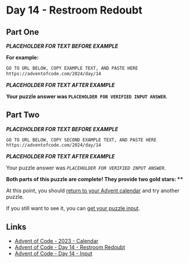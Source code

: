 # Day 14 - Restroom Redoubt

## Part One

***PLACEHOLDER FOR TEXT BEFORE EXAMPLE***

**For example:**

```txt
GO TO URL BELOW, COPY EXAMPLE TEXT, AND PASTE HERE
https://adventofcode.com/2024/day/14
```

***PLACEHOLDER FOR TEXT AFTER EXAMPLE***

**Your puzzle answer was `PLACEHOLDER FOR VERIFIED INPUT ANSWER`**.

## Part Two

***PLACEHOLDER FOR TEXT BEFORE EXAMPLE***

```txt
GO TO URL BELOW, COPY SECOND EXAMPLE TEXT, AND PASTE HERE
https://adventofcode.com/2024/day/14
```

***PLACEHOLDER FOR TEXT AFTER EXAMPLE***

Your puzzle answer was *`PLACEHOLDER FOR VERIFIED INPUT ANSWER`*.

**Both parts of this puzzle are complete!
They provide two gold stars: \*\***

At this point,
you should [return to your Advent calendar][aoc-calendar] and
try another puzzle.

If you still want to see it,
you can [get your puzzle input][aoc-day14-input].

## Links


- [Advent of Code - 2023 - Calendar][aoc-calendar]
- [Advent of Code - Day 14 - Restroom Redoubt][aoc-day14]
- [Advent of Code - Day 14 - Input][aoc-day14-input]

<!-- Hidden References -->
[aoc-calendar]: https://adventofcode.com/2024 "Advent of Code - Year/Calendar"
[aoc-day14]: https://adventofcode.com/2024/day/14 "Advent of Code - Day 14"
[aoc-day14-input]: https://adventofcode.com/2024/day/14/input "Advent of Code - Day 04 - Input"